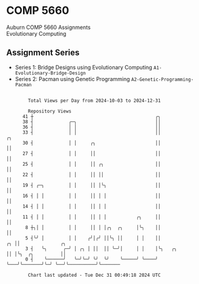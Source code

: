 # COMP 5660
Auburn COMP 5660 Assignments  
Evolutionary Computing

## Assignment Series
- Series 1: Bridge Designs using Evolutionary Computing `A1-Evolutionary-Bridge-Design`
- Series 2: Pacman using Genetic Programming `A2-Genetic-Programming-Pacman`

```

        Total Views per Day from 2024-10-03 to 2024-12-31

        Repository Views
      41 ┼                                             ╭╮
      38 ┤             ╭─╮                             ││
      36 ┤             │ │                             ││
      33 ┤             │ │                             ││                ╭╮
      30 ┤             │ │     ╭╮                      ││                ││
      27 ┤             │ │     ││                      ││                ││
      25 ┤             │ │     ││ ╭╮                   ││                ││
      22 ┤             │ │     ││ ││                   ││                ││
      19 ┤ ╭─╮         │ │     ││ │╰╮                  ││                ││
      16 ┤ │ │         │ │     ││ │ │                  ││                ││
      14 ┤ │ │         │ │     ││ │ │                  ││                ││
      11 ┤ │ │         │ │     ││ │ │           ╭╮     ││                ││
       8 ┼╮│ │         │ │     ││ │ │╭╮  ╭╮     │╰╮    ││                ││
       5 ┤╰╯ │         │ │    ╭╯│╭╯ ││╰╮ ││     │ │    ││             ╭╮ ││               ╭╮
       3 ┤   ╰╮      ╭─╯ │ ╭╮ │ ││  ││ ╰─╯│     │ │    │╰╮   ╭╮       ││ │╰╮  ╭╮          ││
       0 ┤    ╰──────╯   ╰─╯╰─╯ ╰╯  ╰╯    ╰─────╯ ╰────╯ ╰───╯╰───────╯╰─╯ ╰──╯╰──────────╯╰───────

        Chart last updated - Tue Dec 31 00:49:18 2024 UTC
        
```
